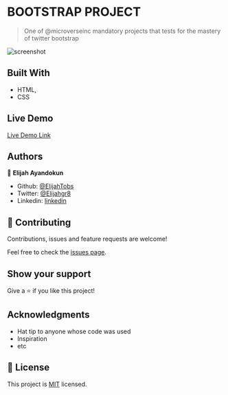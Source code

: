 # BOOTSTRAP PROJECT

> One of @microverseinc mandatory projects that tests for the mastery of twitter bootstrap

![screenshot](/screenshot.png)

## Built With

- HTML,
- CSS

## Live Demo

[Live Demo Link](https://raw.githack.com/ElijahTobs/Newsweek-clone/project/index.html)

## Authors

👤 **Elijah Ayandokun**

- Github: [@ElijahTobs](https://github.com/ElijahTobs)
- Twitter: [@Elijahgr8](https://twitter.com/Elijahgr8)
- Linkedin: [linkedin](https://linkedin.com/in/ayandokunelijah)

## 🤝 Contributing

Contributions, issues and feature requests are welcome!

Feel free to check the [issues page](issues/).

## Show your support

Give a ⭐️ if you like this project!

## Acknowledgments

- Hat tip to anyone whose code was used
- Inspiration
- etc

## 📝 License

This project is [MIT](lic.url) licensed.
